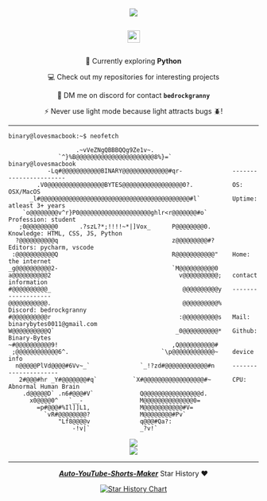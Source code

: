 <h1 align=center>
    <a href="https://git.io/typing-svg">
        <img src="https://readme-typing-svg.demolab.com?font=Righteous&size=30&duration=2000&pause=1000&color=CDAB1E&center=true&vCenter=true&random=false&width=435&height=50&lines=Hi+there!+%F0%9F%91%8B;I'm+a+curious+student+%F0%9F%8F%AB%F0%9F%92%BB;%3C%3E+Check+out+my+projects+%3C%2F%3E;Thanks+for+visiting!+%F0%9F%98%80" />
    </a>

  <p align="center">
  <a href="https://github.com/Binary-Bytes" target="blank">
    <img align="center" 
     src="https://komarev.com/ghpvc/?username=Binary-Bytes&style=for-the-badge&label=PROFILE+VIEWS+(since+9MAY2024)" height="25"
     alt="views count" />
  </a>
  </p>
</h1>

<div align="center">
  
  🐍 Currently exploring **Python**

  💻 Check out my repositories for interesting projects

  💬 DM me on discord for contact **`bedrockgranny`**

  ⚡ Never use light mode because light attracts bugs 🪲!
  
</div>

-----
```console
binary@lovesmacbook:~$ neofetch

                   .~vVeZNgQBBBQQg9Ze1v~.                   
              `^}%B@@@@@@@@@@@@@@@@@@@@@@8%}=`                 binary@lovesmacbook
           -Lq#@@@@@@@@@@@BINARY@@@@@@@@@@@@@#qr-              -----------------------
        .V0@@@@@@@@@@@@@@@@BYTES@@@@@@@@@@@@@@@@@0?.           OS: OSX/MacOS
      _l#@@@@@@@@@@@@@@@@@@@@@@@@@@@@@@@@@@@@@@@@@@#l`         Uptime: atleast 3+ years
    `o@@@@@@@@v^r}P0@@@@@@@@@@@@@@@@@@@@ghlr<r@@@@@@@#o`       Profession: student
   ;0@@@@@@@@0      .?szL?*;!!!!~*|]Vox_      P@@@@@@@@0.      Knowledge: HTML, CSS, JS, Python
  ?@@@@@@@@@@q                                z@@@@@@@@@#?     Editors: pycharm, vscode
 :@@@@@@@@@@@Q                                R@@@@@@@@@@@"    Home: the internet
_g@@@@@@@@@@2-                                `M@@@@@@@@@@0    
a@@@@@@@@@@2                                    v@@@@@@@@@@;   contact information
#@@@@@@@@@@_                                     @@@@@@@@@@y   -------------------
@@@@@@@@@@@.                                     @@@@@@@@@@%   Discord: bedrockgranny
#@@@@@@@@@@r                                    :@@@@@@@@@@s   Mail: binarybytes0011@gmail.com
W@@@@@@@@@@Q`                                  _0@@@@@@@@@@*   Github: Binary-Bytes
~#@@@@@@@@@@9!                                ,Q@@@@@@@@@@#    
 ;@@@@@@@@@@@@6^.                          `\p@@@@@@@@@@@@~    device info  
  n@@@@@PlVd@@@@#6Vv~_`              `_!?zd#@@@@@@@@@@@@#n     ---------------------
   2#@@@#hr _Y#@@@@@@@#q`          `X#@@@@@@@@@@@@@@@@@#~      CPU: Abnormal Human Brain
    .d@@@@@D` .n6#@@@#V`             Q@@@@@@@@@@@@@@@@d.
      x0@@@@0^   `__-                M@@@@@@@@@@@@@@0=         
        =p#@@@#%Il]]L1,              M@@@@@@@@@@@#V=           
          `vR#@@@@@@@@?              M@@@@@@@@#Pv`             
              "Lf8@@@@v              q@@@#Qa?:                 
                  -!v|`              _?v!`                     
```

<div align="center">
    <img src="https://skillicons.dev/icons?i=html,css,javascript,python,nodejs,git,vscode,pycharm,github" /><br>
    <img src="https://skillicons.dev/icons?i=discordjs,discord,github,apple" />
</div>

-----
<div align="center">
  
[***Auto-YouTube-Shorts-Maker***](https://github.com/Binary-Bytes/Auto-YouTube-Shorts-Maker) Star History ❤️

<a href="https://star-history.com/#Binary-Bytes/Auto-YouTube-Shorts-Maker&Date">
 <picture>
   <source media="(prefers-color-scheme: dark)" srcset="https://api.star-history.com/svg?repos=Binary-Bytes/Auto-YouTube-Shorts-Maker&type=Date&theme=dark" />
   <source media="(prefers-color-scheme: light)" srcset="https://api.star-history.com/svg?repos=Binary-Bytes/Auto-YouTube-Shorts-Maker&type=Date" />
   <img alt="Star History Chart" src="https://api.star-history.com/svg?repos=Binary-Bytes/Auto-YouTube-Shorts-Maker&type=Date" />
 </picture>
</a>

</div>

